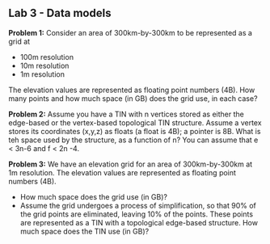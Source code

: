 
## Lab 3 - Data models 


__Problem 1:__ Consider an area of 300km-by-300km to be represented as a grid at 
  *   100m resolution
  *   10m resolution
  *   1m resolution

The elevation values are represented as floating point numbers (4B). 
How many points and how much space (in GB) does the grid use, in each case? 


__Problem 2:__ Assume you have a TIN with n vertices stored as either the edge-based  or the vertex-based topological TIN structure.  Assume a vertex stores its coordinates (x,y,z) as floats (a float is 4B);  a  pointer is 8B.  What is teh space  used by the structure, as a function of  n? You can assume that e < 3n-6 and f < 2n -4. 


__Problem 3:__ We have an elevation grid for an area of  300km-by-300km at 1m resolution. The elevation values are represented as floating point numbers (4B). 

 * How much space does the grid use (in GB)?
 * Assume the grid undergoes a process of simplification, so that 90% of the grid points are eliminated, leaving 10% of the points.  These points are represented as a TIN with a topological edge-based structure.  How much space does the TIN use (in GB)? 

